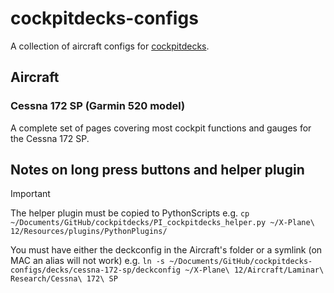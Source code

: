 # cockpitdecks-configs
A collection of aircraft configs for [cockpitdecks](https://github.com/devleaks/cockpitdecks).


## Aircraft

### Cessna 172 SP (Garmin 520 model)
A complete set of pages covering most cockpit functions and gauges for the Cessna 172 SP.

## Notes on long press buttons and helper plugin

> [!IMPORTANT]
> The helper plugin must be copied to PythonScripts e.g.
> `cp ~/Documents/GitHub/cockpitdecks/PI_cockpitdecks_helper.py ~/X-Plane\ 12/Resources/plugins/PythonPlugins/`
>
> You must have either the deckconfig in the Aircraft's folder or a symlink (on MAC an alias will not work) e.g.
> `ln -s ~/Documents/GitHub/cockpitdecks-configs/decks/cessna-172-sp/deckconfig ~/X-Plane\ 12/Aircraft/Laminar\ Research/Cessna\ 172\ SP`

